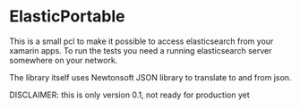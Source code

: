 # ElasticPortable

This is a small pcl to make it possible to access elasticsearch from your xamarin apps. 
To run the tests you need a running elasticsearch server somewhere on your network. 

The library itself uses Newtonsoft JSON library to translate to and from json.

DISCLAIMER: this is only version 0.1, not ready for production yet
